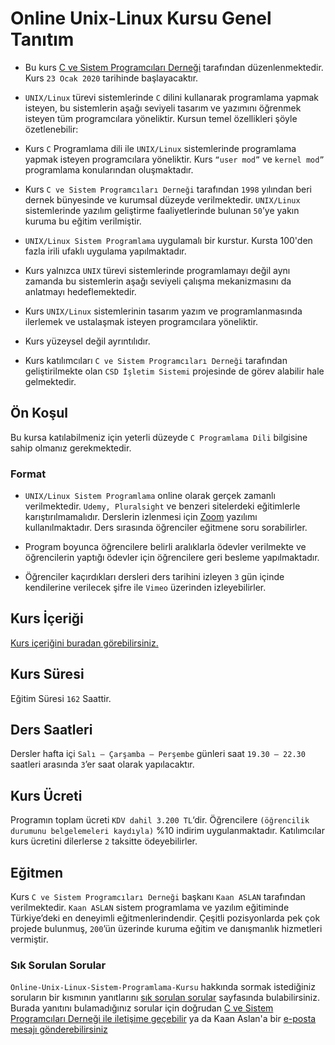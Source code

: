 # Online Unix-Linux Kursu Genel Tanıtım

+ Bu kurs [C ve Sistem Programcıları Derneği](http://www.csystem.org/) tarafından düzenlenmektedir. Kurs `23 Ocak 2020` tarihinde başlayacaktır.

+ `UNIX/Linux` türevi sistemlerinde `C` dilini kullanarak programlama yapmak isteyen, bu sistemlerin aşağı seviyeli tasarım ve yazımını öğrenmek isteyen tüm programcılara yöneliktir. Kursun temel özellikleri şöyle özetlenebilir:

+ Kurs `C` Programlama dili ile `UNIX/Linux` sistemlerinde programlama yapmak isteyen programcılara yöneliktir. Kurs `“user mod”` ve `kernel mod”` programlama konularından oluşmaktadır.

+ Kurs `C ve Sistem Programcıları Derneği` tarafından `1998` yılından beri dernek bünyesinde ve kurumsal düzeyde verilmektedir. `UNIX/Linux` sistemlerinde yazılım geliştirme faaliyetlerinde bulunan `50`’ye yakın kuruma bu eğitim verilmiştir.

+ `UNIX/Linux Sistem Programlama` uygulamalı bir kurstur. Kursta 100'den fazla irili ufaklı uygulama yapılmaktadır.

+ Kurs yalnızca `UNIX` türevi sistemlerinde programlamayı değil aynı zamanda bu sistemlerin aşağı seviyeli çalışma mekanizmasını da anlatmayı hedeflemektedir. 

+ Kurs `UNIX/Linux` sistemlerinin tasarım yazım ve programlanmasında ilerlemek ve ustalaşmak isteyen programcılara yöneliktir.

+ Kurs yüzeysel değil ayrıntılıdır. 

+ Kurs katılımcıları `C ve Sistem Programcıları Derneği` tarafından geliştirilmekte olan `CSD İşletim Sistemi` projesinde de görev alabilir hale gelmektedir. 

## Ön Koşul

Bu kursa katılabilmeniz için yeterli düzeyde `C Programlama Dili` bilgisine sahip olmanız gerekmektedir. 

### Format
+ `UNIX/Linux Sistem Programlama` online olarak gerçek zamanlı verilmektedir. `Udemy, Pluralsight` ve benzeri sitelerdeki eğitimlerle karıştırılmamalıdır. Derslerin izlenmesi için [Zoom](https://zoom.us/) yazılımı kullanılmaktadır. Ders sırasında öğrenciler eğitmene soru sorabilirler.

+ Program boyunca öğrencilere belirli aralıklarla ödevler verilmekte ve öğrencilerin yaptığı ödevler için öğrencilere geri besleme yapılmaktadır.

+ Öğrenciler kaçırdıkları dersleri ders tarihini izleyen `3` gün içinde kendilerine verilecek şifre ile `Vimeo` üzerinden izleyebilirler.

## Kurs İçeriği
[Kurs içeriğini buradan görebilirsiniz.](https://github.com/CSD-1993/Online-Unix-Linux-Sistem-Programlama-Kursu/blob/master/kurs_icerigi.md)

## Kurs Süresi

Eğitim Süresi `162` Saattir.

## Ders Saatleri

Dersler hafta içi `Salı – Çarşamba – Perşembe` günleri saat `19.30 – 22.30` saatleri arasında `3`’er saat olarak yapılacaktır.

## Kurs Ücreti
Programın toplam ücreti `KDV dahil 3.200 TL`‘dir. Öğrencilere `(öğrencilik durumunu belgelemeleri kaydıyla)` %10 indirim uygulanmaktadır. Katılımcılar kurs ücretini dilerlerse `2` taksitte ödeyebilirler.

## Eğitmen

Kurs `C ve Sistem Programcıları Derneği` başkanı `Kaan ASLAN` tarafından verilmektedir. `Kaan ASLAN` sistem programlama ve yazılım eğitiminde Türkiye’deki en deneyimli eğitmenlerindendir. Çeşitli pozisyonlarda pek çok projede bulunmuş, `200`’ün üzerinde kuruma eğitim ve danışmanlık hizmetleri vermiştir. 

### Sık Sorulan Sorular
`Online-Unix-Linux-Sistem-Programlama-Kursu` hakkında sormak istediğiniz soruların bir kısmının yanıtlarını [sık sorulan sorular](hhttps://github.com/CSD-1993/Online-Unix-Linux-Sistem-Programlama-Kursu/blob/master/sss.md) sayfasında bulabilirsiniz. Burada yanıtını bulamadığınız sorular için doğrudan [C ve Sistem Programcıları Derneği ile iletişime geçebilir](http://www.csystem.org/) ya da Kaan Aslan'a bir [e-posta mesajı gönderebilirsiniz](mailto:aslank@csystem.org)


